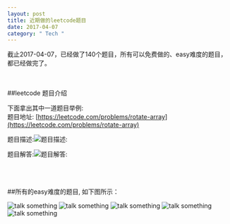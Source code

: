 ```yaml
---
layout: post
title: 近期做的leetcode题目
date: 2017-04-07
category: " Tech "
---
```


截止2017-04-07，已经做了140个题目，所有可以免费做的、easy难度的题目，都已经做完了。
</br>
</br>
</br>

##leetcode 题目介绍

下面拿出其中一道题目举例:   
题目地址: [https://leetcode.com/problems/rotate-array](https://leetcode.com/problems/rotate-array)    

题目描述:![题目描述:](http://coolawk.com/images/leetcode_example_subject.png "fish")     

    
题目解答:![题目解答:](http://coolawk.com/images/leetcode_example_resolution.png "fish")

</br>
</br>
</br>
##所有的easy难度的题目, 如下图所示：    

![talk something](http://coolawk.com/images/leetcode_easy_1.png "fish")
![talk something](http://coolawk.com/images/leetcode_easy_2.png "fish")
![talk something](http://coolawk.com/images/leetcode_easy_3.png "fish")
![talk something](http://coolawk.com/images/leetcode_easy_4.png "fish")
![talk something](http://coolawk.com/images/leetcode_easy_5.png "fish")


